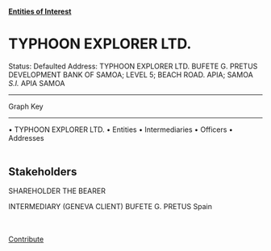 #### [Entities of Interest](/list.html)
<link rel="stylesheet" type="text/css" href="../../assets/style.css">

<style>
body{background-image:url("http://eoi-graphs.s3-website-eu-west-1.amazonaws.com/TYPHOON_EXPLORER_LTD..png");background-repeat: no-repeat;background-size: contain;}
.markdown>p>span{background-color: white;}
</style>

# TYPHOON EXPLORER LTD.
<span>Status: Defaulted
Address: TYPHOON EXPLORER LTD. BUFETE G. PRETUS DEVELOPMENT BANK OF SAMOA; LEVEL 5; BEACH ROAD. APIA; SAMOA *S.I.* APIA SAMOA
</span>

---



<div class="legend">
Graph Key
<hr>
<span class="focus">• TYPHOON EXPLORER LTD.</span>
<span class="entity">• Entities</span>
<span class="intermediary">• Intermediaries</span>
<span class="officer">• Officers</span>
<span class="address">• Addresses</span>
</div><br>


## Stakeholders
<span>SHAREHOLDER
THE BEARER
</span>

<span>INTERMEDIARY
(GENEVA CLIENT) BUFETE G. PRETUS
Spain
</span>


<br><br><a class="contribute_button" href="Readme.md">Contribute</a>